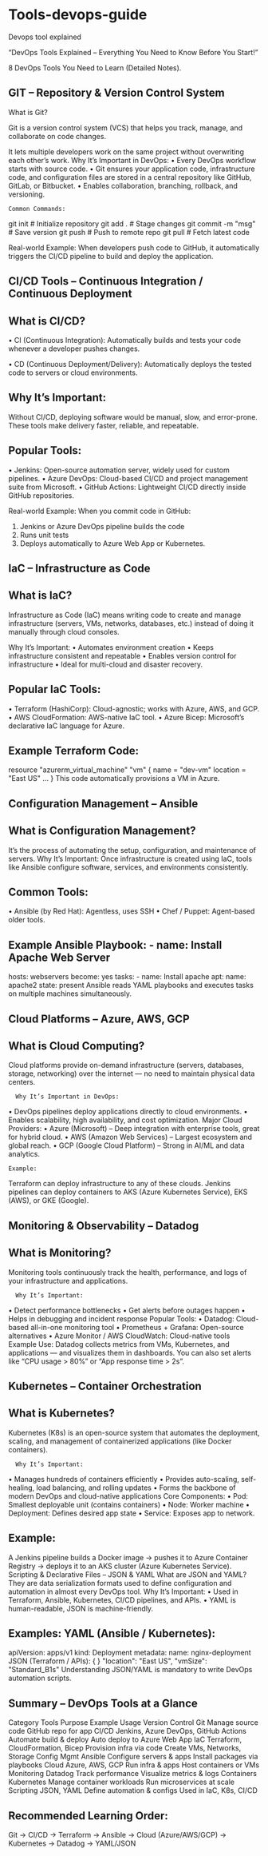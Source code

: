 # Tools-devops-guide
Devops tool explained

“DevOps Tools Explained – Everything You Need to Know Before You Start!” 
 
8 DevOps Tools You Need to Learn (Detailed Notes).
 
GIT – Repository & Version Control System
----------------------------------------------------------------------------     
What is Git? 

Git is a version control system (VCS) that helps you track, manage, and collaborate on 
code changes. 

It lets multiple developers work on the same project without overwriting each other’s work. 
      Why It’s Important in DevOps: 
• Every DevOps workflow starts with source code. 
• Git ensures your application code, infrastructure code, and configuration files are 
stored in a central repository like GitHub, GitLab, or Bitbucket. 
• Enables collaboration, branching, rollback, and versioning.

    Common Commands: 
git init              # Initialize repository 
git add .             # Stage changes 
git commit -m "msg"   # Save version 
git push              # Push to remote repo 
git pull              # Fetch latest code

   Real-world Example: 
When developers push code to GitHub, it automatically triggers the CI/CD pipeline to 
build and deploy the application. 
 
CI/CD Tools – Continuous Integration / Continuous Deployment
---------------------------------------------------------------------------

What is CI/CD? 
---------------------------------------------------------------------------
• CI (Continuous Integration): Automatically builds and tests your code whenever a 
developer pushes changes.

• CD (Continuous Deployment/Delivery): Automatically deploys the tested code to 
servers or cloud environments. 

Why It’s Important: 
----------------------------------------------------------------------------
Without CI/CD, deploying software would be manual, slow, and error-prone. 
These tools make delivery faster, reliable, and repeatable. 

Popular Tools: 
----------------------------------------------------------------------------
• Jenkins: Open-source automation server, widely used for custom pipelines. 
• Azure DevOps: Cloud-based CI/CD and project management suite from Microsoft. 
• GitHub Actions: Lightweight CI/CD directly inside GitHub repositories. 

Real-world Example: 
When you commit code in GitHub: 
1. Jenkins or Azure DevOps pipeline builds the code 
2. Runs unit tests 
3. Deploys automatically to Azure Web App or Kubernetes.

IaC – Infrastructure as Code 
------------------------------------------------------------------------------

What is IaC?
-----------------------------------------------------------------------------
Infrastructure as Code (IaC) means writing code to create and manage infrastructure 
(servers, VMs, networks, databases, etc.) instead of doing it manually through cloud 
consoles. 

Why It’s Important: 
• Automates environment creation 
• Keeps infrastructure consistent and repeatable 
• Enables version control for infrastructure 
• Ideal for multi-cloud and disaster recovery.

Popular IaC Tools: 
------------------------------------------------------------------------------
• Terraform (HashiCorp): Cloud-agnostic; works with Azure, AWS, and GCP. 
• AWS CloudFormation: AWS-native IaC tool. 
• Azure Bicep: Microsoft’s declarative IaC language for Azure. 

Example Terraform Code: 
------------------------------------------------------------------------------
resource "azurerm_virtual_machine" "vm" { 
  name     = "dev-vm" 
  location = "East US" 
  ... 
} 
   This code automatically provisions a VM in Azure. 
 
 Configuration Management – Ansible 
--------------------------------------------------------------------------------

What is Configuration Management? 
------------------------------------------------------------------------------
It’s the process of automating the setup, configuration, and maintenance of servers. 
      Why It’s Important: 
Once infrastructure is created using IaC, tools like Ansible configure software, services, 
and environments consistently. 

Common Tools: 
--------------------------------------------------------------------------------
• Ansible (by Red Hat): Agentless, uses SSH 
• Chef / Puppet: Agent-based older tools.

Example Ansible Playbook: - name: Install Apache Web Server
--------------------------------------------------------------------------------- 
  hosts: webservers 
  become: yes 
  tasks: 
    - name: Install apache 
      apt: 
        name: apache2 
        state: present 
   Ansible reads YAML playbooks and executes tasks on multiple machines 
simultaneously. 
 
Cloud Platforms – Azure, AWS, GCP 
-----------------------------------------------------------------------------------

What is Cloud Computing? 
------------------------------------------------------------------------------------
Cloud platforms provide on-demand infrastructure (servers, databases, storage, 
networking) over the internet — no need to maintain physical data centers. 

      Why It’s Important in DevOps: 
• DevOps pipelines deploy applications directly to cloud environments. 
• Enables scalability, high availability, and cost optimization. 
        Major Cloud Providers: 
• Azure (Microsoft) – Deep integration with enterprise tools, great for hybrid cloud. 
• AWS (Amazon Web Services) – Largest ecosystem and global reach. 
• GCP (Google Cloud Platform) – Strong in AI/ML and data analytics.

    Example: 
Terraform can deploy infrastructure to any of these clouds. 
Jenkins pipelines can deploy containers to AKS (Azure Kubernetes Service), EKS (AWS), 
or GKE (Google). 
 
Monitoring & Observability – Datadog 
--------------------------------------------------------------------------------------

What is Monitoring? 
--------------------------------------------------------------------------------------
Monitoring tools continuously track the health, performance, and logs of your 
infrastructure and applications. 

      Why It’s Important: 
• Detect performance bottlenecks 
• Get alerts before outages happen 
• Helps in debugging and incident response 
        Popular Tools: 
• Datadog: Cloud-based all-in-one monitoring tool 
• Prometheus + Grafana: Open-source alternatives 
• Azure Monitor / AWS CloudWatch: Cloud-native tools 
    Example Use: 
Datadog collects metrics from VMs, Kubernetes, and applications — and visualizes them in 
dashboards. 
You can also set alerts like “CPU usage > 80%” or “App response time > 2s”. 
 
Kubernetes – Container Orchestration 
----------------------------------------------------------------------------------------

What is Kubernetes? 
----------------------------------------------------------------------------------------
Kubernetes (K8s) is an open-source system that automates the deployment, scaling, 
and management of containerized applications (like Docker containers). 

      Why It’s Important: 
• Manages hundreds of containers efficiently 
• Provides auto-scaling, self-healing, load balancing, and rolling updates 
• Forms the backbone of modern DevOps and cloud-native applications 
    Core Components: 
• Pod: Smallest deployable unit (contains containers) 
• Node: Worker machine 
• Deployment: Defines desired app state 
• Service: Exposes app to network.

Example: 
-----------------------------------------------------------------------------------------
A Jenkins pipeline builds a Docker image → pushes it to Azure Container Registry → deploys 
it to an AKS cluster (Azure Kubernetes Service). 
Scripting & Declarative Files – JSON & YAML 
What are JSON and YAML? 
They are data serialization formats used to define configuration and automation in almost 
every DevOps tool. 
Why It’s Important: 
• Used in Terraform, Ansible, Kubernetes, CI/CD pipelines, and APIs. 
• YAML is human-readable, JSON is machine-friendly.

Examples: 
YAML (Ansible / Kubernetes): 
--------------------------------------------------------------------
apiVersion: apps/v1 
kind: Deployment 
metadata: 
name: nginx-deployment 
JSON (Terraform / APIs): 
{ 
} 
"location": "East US", 
"vmSize": "Standard_B1s" 
Understanding JSON/YAML is mandatory to write DevOps automation scripts.

Summary – DevOps Tools at a Glance 
------------------------------------------------------------------------
Category Tools Purpose Example Usage 
Version 
Control Git Manage source code GitHub repo for app 
CI/CD Jenkins, Azure DevOps, 
GitHub Actions 
Automate build & 
deploy 
Auto deploy to Azure 
Web App 
IaC Terraform, CloudFormation, 
Bicep 
Provision infra via 
code 
Create VMs, Networks, 
Storage 
Config Mgmt Ansible Configure servers & 
apps 
Install packages via 
playbooks 
Cloud Azure, AWS, GCP Run infra & apps Host containers or 
VMs 
Monitoring Datadog Track performance Visualize metrics & 
logs 
Containers Kubernetes Manage container 
workloads 
Run microservices at 
scale 
Scripting JSON, YAML Define automation & 
configs 
Used in IaC, K8s, 
CI/CD 
 
Recommended Learning Order:
--------------------------------------------------------------------------- 
Git → CI/CD → Terraform → Ansible → Cloud (Azure/AWS/GCP) → Kubernetes → Datadog → 
YAML/JSON 

